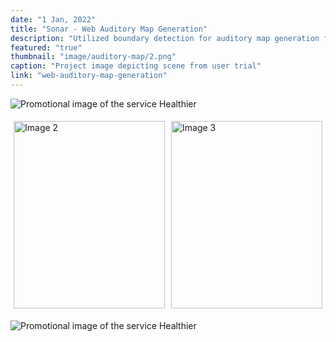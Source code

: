 ```yaml
---
date: "1 Jan, 2022"
title: "Sonar - Web Auditory Map Generation"
description: "Utilized boundary detection for auditory map generation for BLV."
featured: "true"
thumbnail: "image/auditory-map/2.png"
caption: "Project image depicting scene from user trial"
link: "web-auditory-map-generation"
---
```


![Promotional image of the service Healthier](/image/auditory-map/2.png)

<div style="display: flex;">
    <div style="flex: 1; padding: 5px;">
        <img src="/image/auditory-map/1.png" alt="Image 2" style="width: 100%; object-fit: cover; height: 300px;">
    </div>
    <div style="flex: 1; padding: 5px;">
        <img src="/image/auditory-map/3.png" alt="Image 3" style="width: 100%;
        object-fit: cover; height: 300px;">
    </div>
</div>

![Promotional image of the service Healthier](/image/auditory-map/6.png)